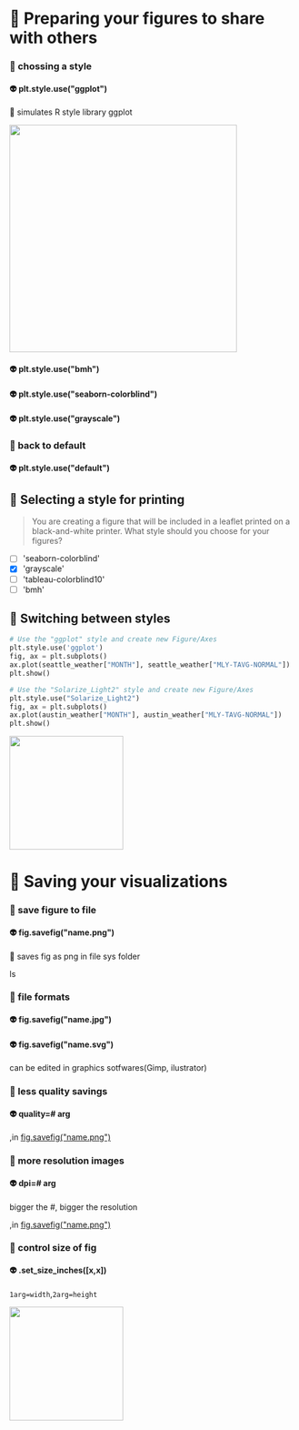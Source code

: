 # 🍎 Preparing your figures to share with others
### 🏹 chossing a style
#### 👽 plt.style.use("ggplot")
👑 simulates R style library ggplot

<img src="https://user-images.githubusercontent.com/51888893/208105786-16549b44-a2f6-4c99-895c-20a3283bf837.png" width=400px>

#### 👽 plt.style.use("bmh")
#### 👽 plt.style.use("seaborn-colorblind")
#### 👽 plt.style.use("grayscale")
### 🏹 back to default
#### 👽 plt.style.use("default")
## 🦍 Selecting a style for printing
> You are creating a figure that will be included in a leaflet printed on a black-and-white printer. What style should you choose for your figures?
- [ ] 'seaborn-colorblind'
- [x] 'grayscale'
- [ ] 'tableau-colorblind10'
- [ ] 'bmh'
## 🦍 Switching between styles
```py
# Use the "ggplot" style and create new Figure/Axes
plt.style.use('ggplot')
fig, ax = plt.subplots()
ax.plot(seattle_weather["MONTH"], seattle_weather["MLY-TAVG-NORMAL"])
plt.show()
```
```py
# Use the "Solarize_Light2" style and create new Figure/Axes
plt.style.use("Solarize_Light2")
fig, ax = plt.subplots()
ax.plot(austin_weather["MONTH"], austin_weather["MLY-TAVG-NORMAL"])
plt.show()
```

<img src="https://user-images.githubusercontent.com/51888893/208112507-abd027fc-3701-496f-8c70-3aa3b135e937.png" width=200px>

# 🍎 Saving your visualizations
### 🏹 save figure to file
#### 👽 fig.savefig("name.png")
👑 saves fig as png in file sys folder

ls
### 🏹 file formats
#### 👽 fig.savefig("name.jpg")
#### 👽 fig.savefig("name.svg")
can be edited in graphics sotfwares(Gimp, ilustrator)
### 🏹 less quality savings
#### 👽 quality=# arg
,in [fig.savefig("name.png")](#-figsavefignamepng)
### 🏹 more resolution images
#### 👽 dpi=# arg
bigger the #, bigger the resolution

,in [fig.savefig("name.png")](#-figsavefignamepng)
### 🏹 control size of fig
#### 👽 .set_size_inches([x,x])
`1arg=width`,`2arg=height`

<img src="https://user-images.githubusercontent.com/51888893/208116780-ac420f67-5c1b-477d-9db2-58a90a2c6761.png" width=200px>

